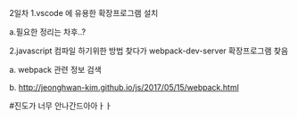 
2일차
1.vscode 에 유용한 확장프로그램 설치


  a.필요한 정리는 차후..?
  
  
2.javascript 컴파일 하기위한 방법 찾다가 webpack-dev-server 확장프로그램 찾음


  a. webpack 관련 정보 검색
  
  
  b. http://jeonghwan-kim.github.io/js/2017/05/15/webpack.html
  
  
 #진도가 너무 안나간드아아ㅏㅏ
